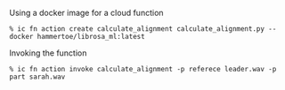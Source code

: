 Using a docker image for a cloud function
```
% ic fn action create calculate_alignment calculate_alignment.py --docker hammertoe/librosa_ml:latest
```

Invoking the function
```
% ic fn action invoke calculate_alignment -p referece leader.wav -p part sarah.wav
```
